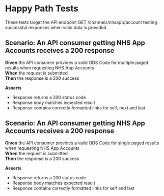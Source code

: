 # Happy Path Tests

These tests target the API endpoint GET /channels/nhsapp/account testing successful responses when valid data is provided.


## Scenario: An API consumer getting NHS App Accounts receives a 200 response

**Given** the API consumer provides a valid ODS Code for multiple paged results when requesting NHS App Accounts
<br/>
**When** the request is submitted
<br/>
**Then** the response is a 200 success
<br/>

**Asserts**
- Response returns a 200 status code
- Response body matches expected result
- Response contains correctly formatted links for self, next and last


## Scenario: An API consumer getting NHS App Accounts receives a 200 response

**Given** the API consumer provides a valid ODS Code for single paged results when requesting NHS App Accounts
<br/>
**When** the request is submitted
<br/>
**Then** the response is a 200 success
<br/>

**Asserts**
- Response returns a 200 status code
- Response body matches expected result
- Response contains correctly formatted links for self and last
